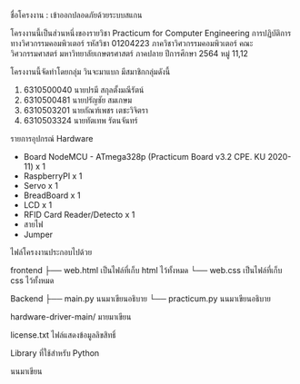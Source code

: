 ชื่อโครงงาน : เข้าออกปลอดภัยด้วยระบบสแกน

โครงงานนี้เป็นส่วนหนึ่งของรายวิชา Practicum for Computer Engineering การปฏิบัติการทางวิศวกรรมคอมพิวเตอร์ รหัสวิชา 01204223 ภาควิชาวิศวกรรมคอมพิวเตอร์ คณะวิศวกรรมศาสตร์ มหาวิทยาลัยเกษตรศาสตร์ ภาคปลาย ปีการศึกษา 2564 หมู่ 11,12

โครงงานนี้จัดทำโดยกลุ่ม วินจะมาแบก มีสมาชิกกลุ่มดังนี้

1. 6310500040 นายปรมี สกุลตั้งมณีรัตน์ 
2. 6310500481 นายปรัญชัย สมเกษม 
3. 6310503201 นายกัณฑ์เพชร เตชะวิจิตรา 
4. 6310503324 นายทัตเทพ รัตนจันทร์

รายการอุปกรณ์ Hardware

- Board NodeMCU - ATmega328p (Practicum Board v3.2 CPE. KU 2020-11)  x 1
- RaspberryPI x 1 
- Servo  x 1
- BreadBoard x 1 
- LCD x 1
- RFID Card Reader/Detecto x 1
- สายไฟ
- Jumper

ไฟล์โครงงานประกอบไปด้วย 

frontend
├── web.html  เป็นไฟล์ที่เก็บ html ไว้ทั้งหมด
└── web.css เป็นไฟล์ที่เก็บ css ไว้ทั้งหมด

Backend
├── main.py    นนมาเขียนอธิบาย
└── practicum.py    นนมาเขียนอธิบาย

hardware-driver-main/
 มายมาเขียน

license.txt ไฟล์แสดงข้อมูลลิขสิทธิ์ 

Library ที่ใช้สำหรับ Python

นนมาเขียน
